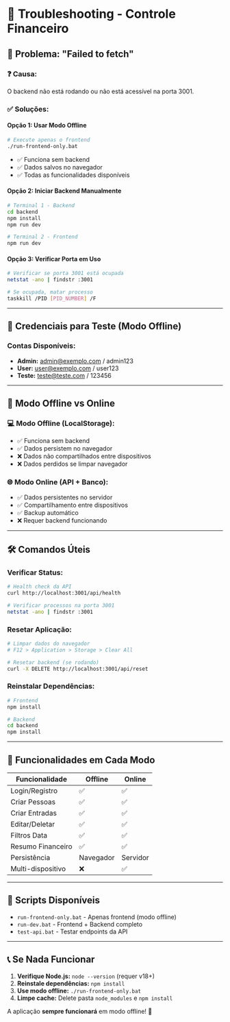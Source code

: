 # 🔧 Troubleshooting - Controle Financeiro

## 🚨 Problema: "Failed to fetch"

### ❓ **Causa:**
O backend não está rodando ou não está acessível na porta 3001.

### ✅ **Soluções:**

#### **Opção 1: Usar Modo Offline**
```bash
# Execute apenas o frontend
./run-frontend-only.bat
```
- ✅ Funciona sem backend
- ✅ Dados salvos no navegador
- ✅ Todas as funcionalidades disponíveis

#### **Opção 2: Iniciar Backend Manualmente**
```bash
# Terminal 1 - Backend
cd backend
npm install
npm run dev

# Terminal 2 - Frontend
npm run dev
```

#### **Opção 3: Verificar Porta em Uso**
```bash
# Verificar se porta 3001 está ocupada
netstat -ano | findstr :3001

# Se ocupada, matar processo
taskkill /PID [PID_NUMBER] /F
```

---

## 🔐 **Credenciais para Teste (Modo Offline)**

### **Contas Disponíveis:**
- **Admin:** admin@exemplo.com / admin123
- **User:** user@exemplo.com / user123  
- **Teste:** teste@teste.com / 123456

---

## 🔄 **Modo Offline vs Online**

### **💻 Modo Offline (LocalStorage):**
- ✅ Funciona sem backend
- ✅ Dados persistem no navegador
- ❌ Dados não compartilhados entre dispositivos
- ❌ Dados perdidos se limpar navegador

### **🌐 Modo Online (API + Banco):**
- ✅ Dados persistentes no servidor
- ✅ Compartilhamento entre dispositivos
- ✅ Backup automático
- ❌ Requer backend funcionando

---

## 🛠️ **Comandos Úteis**

### **Verificar Status:**
```bash
# Health check da API
curl http://localhost:3001/api/health

# Verificar processos na porta 3001
netstat -ano | findstr :3001
```

### **Resetar Aplicação:**
```bash
# Limpar dados do navegador
# F12 > Application > Storage > Clear All

# Resetar backend (se rodando)
curl -X DELETE http://localhost:3001/api/reset
```

### **Reinstalar Dependências:**
```bash
# Frontend
npm install

# Backend
cd backend
npm install
```

---

## 📱 **Funcionalidades em Cada Modo**

| Funcionalidade | Offline | Online |
|---|---|---|
| Login/Registro | ✅ | ✅ |
| Criar Pessoas | ✅ | ✅ |
| Criar Entradas | ✅ | ✅ |
| Editar/Deletar | ✅ | ✅ |
| Filtros Data | ✅ | ✅ |
| Resumo Financeiro | ✅ | ✅ |
| Persistência | Navegador | Servidor |
| Multi-dispositivo | ❌ | ✅ |

---

## 🚀 **Scripts Disponíveis**

- `run-frontend-only.bat` - Apenas frontend (modo offline)
- `run-dev.bat` - Frontend + Backend completo
- `test-api.bat` - Testar endpoints da API

---

## 📞 **Se Nada Funcionar**

1. **Verifique Node.js:** `node --version` (requer v18+)
2. **Reinstale dependências:** `npm install`
3. **Use modo offline:** `./run-frontend-only.bat`
4. **Limpe cache:** Delete pasta `node_modules` e `npm install`

A aplicação **sempre funcionará** em modo offline! 🎉
